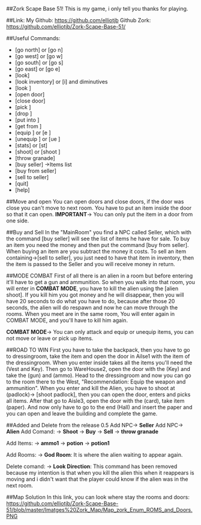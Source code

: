 ##Zork Scape Base 51!
This is my game, i only tell you thanks for playing.



##Link:
My Github: https://github.com/elliotjb
Github Zork: https://github.com/elliotjb/Zork-Scape-Base-51/



##Useful Commands:

- [go north] or [go n]
- [go west] or [go w]
- [go south] or [go s]
- [go east] or [go e]
- [look]
- [look inventory] or [i] and diminutives
- [look <item>]
- [open door]
- [close door]
- [pick <item>]
- [drop <item>]
- [put <item> into <item>]
- [get <item> from <item>]
- [equip <item>] or [e <item>]
- [unequip <item>] or [ue <item>]
- [stats] or [st]
- [shoot] or [shoot <npc>]
- [throw granade]
- [buy seller] ->Items list
- [buy <item> from seller]
- [sell <item> to seller]
- [quit]
- [help]



##Move and open
You can open doors and close doors, if the door was close you can't move to next room. You have to put an item inside the door so that it can open.
**IMPORTANT**-> You can only put the item in a door from one side.



##Buy and Sell
In the "MainRoom" you find a NPC called Seller, which with the command [buy seller] will see the list of items he have for sale.
To buy an item you need the money and then put the command [buy <item> from seller]. When buying an item are you subtract the money it costs.
To sell an item containing->[sell <item> to seller], you just need to have that item in inventory, then the item is passed to the Seller and you will receive money in return.



##MODE COMBAT
First of all there is an alien in a room but before entering it'll have to get a gun and ammunition.
So when you walk into that room, you will enter in **COMBAT MODE**, you have to kill the alien using the [alien shoot].
If you kill him you got money and he will disappear, then you will have 20 seconds to do what you have to do, because after those 20 seconds, the alien  will do respawn and now he can move through the rooms. 
When you meet are in the same room, You will enter again in COMBAT MODE, and you'll have to kill him again.

**COMBAT MODE**-> You can only attack and equip or unequip items, you can not move or leave or pick up items.



##ROAD TO WIN
First you have to take the backpack, then you have to go to dressingroom, take the item and open the door in Ailse1 with the item of the dressingroom. 
When you enter inside takes all the items you'll need the (Vest and Key).
Then go to WareHouse2, open the door with the (Key) and take the (gun) and (ammo).
Head to the dressingroom and now you can go to the room there to the West, "Recommendation: Equip the weapon and ammunition".
When you enter and kill the Alien, you have to shoot at (padlock)-> [shoot padlock], then you can open the door, enters and picks all items.
After that go to Aisle3, open the door with the (card), take item (paper).
And now only have to go to the end (Hall) and insert the paper and you can open and leave the building and complete the game.



##Added and Delete from the release 0.5
Add NPC-> **Seller**
Add NPC-> **Alien**
Add Comand:
		-> **Shoot**
		-> **Buy**
		-> **Sell**
		-> **throw granade**
		
Add Items:
		-> **ammo1**
		-> **potion**
		-> **potion1**
		
Add Rooms:
		-> **God Room**: It is where the alien waiting to appear again.

Delete comand:
		-> **Look Direction**: This command has been removed because my intention is that when you kill the alien this when it reappears is moving and i didn't want that the player could know if the alien was in the next room.
		

		
##Map Solution
In this link, you can look where stay the rooms and doors:
https://github.com/elliotjb/Zork-Scape-Base-51/blob/master/Imatges%20Zork_Map/Map_zork_Enum_ROMS_and_Doors.PNG

